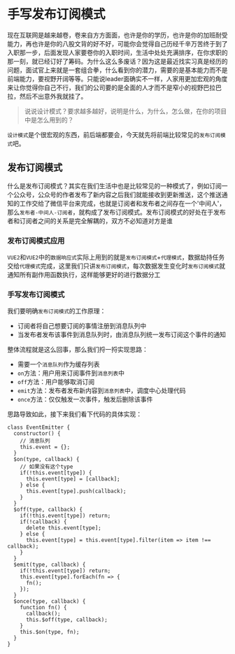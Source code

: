 # 手写发布订阅模式
现在互联网是越来越卷，卷来自方方面面，也许是你的学历，也许是你的加班耐受能力，再也许是你的八股文背的好不好，可能你会觉得自己历经千辛万苦终于到了入职那一步，后面发现人家要卷你的入职时间，生活中处处充满排序，在你求职的那一刻，就已经订好了筹码。为什么这么多废话？因为这是最近找实习真是经历的问题，面试官上来就是一套组合拳，什么看到你的潜力，需要的是基本能力而不是前端能力，要视野开阔等等。只能说leader面确实不一样，人家用更加宏观的角度来让你觉得你自己不行，我们的公司要的是全面的人才而不是窄小的视野巴拉巴拉，然后不出意外我就挂了。  
> 说说设计模式？要求越多越好，说明是什么，为什么，怎么做，在你的项目中是怎么用到的？

`设计模式`是个很宏观的东西，前后端都要会，今天就先将前端比较常见的`发布订阅模式`吧。
## 发布订阅模式
什么是发布订阅模式？其实在我们生活中也是比较常见的一种模式了，例如订阅一个公众号，公众号的作者发布了新内容之后我们就能接收到更新推送，这个推送通知的工作交给了微信平台来完成，也就是订阅者和发布者之间存在一个'中间人'，那么`发布者-中间人-订阅者`，就构成了发布订阅模式。发布订阅模式的好处在于发布者和订阅者之间的关系是完全解耦的，双方不必知道对方是谁  
### 发布订阅模式应用
`VUE2`和`VUE2`中的`数据响应式`实际上用到的就是`发布订阅模式`+`代理模式`，数据劫持任务交给`代理模式`完成，这里我们只讲`发布订阅模式`，每次数据发生变化时`发布订阅模式`就通知所有副作用函数执行，这样能够更好的进行数据分工
### 手写发布订阅模式
我们要明确`发布订阅模式`的工作原理：
- 订阅者将自己想要订阅的事情注册到消息队列中
- 当发布者发布该事件到消息队列时，由消息队列统一发布订阅这个事件的通知

整体流程就是这么回事，那么我们捋一捋实现思路：
- 需要一个`消息队列`作为缓存列表
- `on`方法：用户用来订阅事件到`消息列表`中
- `off`方法：用户能够取消订阅
- `emit`方法：发布者发布新内容到`消息列表`中，调度中心处理代码
- `once`方法：仅仅触发一次事件，触发后删除该事件


思路导致如此，接下来我们看下代码的具体实现：
```
class EventEmitter {
  constructor() {
    // 消息队列
    this.event = {};
  }
  $on(type, callback) {
    // 如果没有这个type
    if(!this.event[type]) {
      this.event[type] = [callback];
    } else {
      this.event[type].push(callback);
    }
  }
  $off(type, callback) {
    if(!this.event[type]) return;
    if(!callback) {
      delete this.event[type];
    } else {
      this.event[type] = this.event[type].filter(item => item !== callback);
    }
  }
  $emit(type, callback) {
    if(!this.event[type]) return;
    this.event[type].forEach(fn => {
      fn();
    });
  }
  $once(type, callback) {
    function fn() {
      callback();
      this.$off(type, callback);
    }
    this.$on(type, fn);
  }
}
```